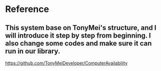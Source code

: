 # Reference

 This system base on TonyMei's structure, and I will introduce it step by step from beginning. I also change some codes and make sure it can run in our library.
 ---
 https://github.com/TonyMeiDeveloper/ComputerAvailability
